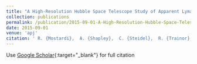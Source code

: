 ```yaml
---
title: "A High-Resolution Hubble Space Telescope Study of Apparent Lyman Continuum Leakers at zraisebox-0.5extextasciitilde3"
collection: publications
permalink: /publication/2015-09-01-A-High-Resolution-Hubble-Space-Telescope-Study-of-Apparent-Lyman-Continuum-Leakers-at-zraisebox-05extextasciitilde3
date: 2015-09-01
venue: 'apj'
citation: ' R. {Mostardi},  A. {Shapley},  C. {Steidel},  R. {Trainor},  N. {Reddy},  B. {Siana}, &quot;A High-Resolution Hubble Space Telescope Study of Apparent Lyman Continuum Leakers at zraisebox-0.5extextasciitilde3.&quot; apj, 2015.'
---
```

Use [Google Scholar](https://scholar.google.com/scholar?q=A+High+Resolution+Hubble+Space+Telescope+Study+of+Apparent+Lyman+Continuum+Leakers+at+zraisebox+0.5extextasciitilde3){:target="_blank"} for full citation